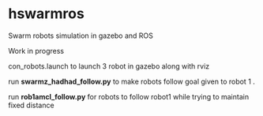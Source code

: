 # hswarmros
Swarm robots simulation in gazebo and ROS

Work in progress

con_robots.launch to launch 3 robot in gazebo along with rviz 

run **swarmz_hadhad_follow.py** to make robots follow goal given to robot 1 .

run **rob1amcl_follow.py** for robots to follow robot1 while trying to maintain fixed distance
